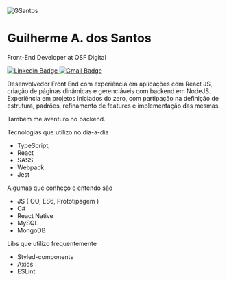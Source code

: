 
![GSantos](http://logo.guisantos.com.br/GSantos_nobackgroundSmall.png)

# Guilherme A. dos Santos
Front-End Developer at OSF Digital

[
![Linkedin Badge](https://img.shields.io/badge/-Guilherme%20Dos%20Santos-FF924C?style=flat-square&logo=Linkedin&logoColor=white&link=https://www.linkedin.com/in/glhrme)
](https://www.linkedin.com/in/glhrme)
[![Gmail Badge](https://img.shields.io/badge/-guilherme@guisantos.com.br-FF924C?style=flat-square&logo=Gmail&logoColor=white&link=mailto:guilherme@guisantos.com.br)](mailto:guilherme@guisantos.com.br)


Desenvolvedor Front End com experiência em aplicações com React JS, criação de páginas dinâmicas e gerenciáveis com backend em NodeJS.  
Experiência em projetos iniciados do zero, com partipação na definição de estrutura, padrões, refinamento de features e implementação das mesmas.  
  
Também me aventuro no backend.
  
Tecnologias que utilizo no dia-a-dia  
- TypeScript;  
- React  
- SASS  
- Webpack  
- Jest  
  
Algumas que conheço e entendo são  
- JS ( OO, ES6, Prototipagem )  
- C#  
- React Native  
- MySQL  
- MongoDB  
  
Libs que utilizo frequentemente  
- Styled-components  
- Axios  
- ESLint

